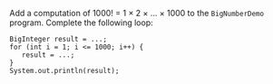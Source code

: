 Add a computation of 1000! = 1 × 2 × ... × 1000 to the `BigNumberDemo` program. Complete the following loop:

```
BigInteger result = ...;
for (int i = 1; i <= 1000; i++) {
   result = ...;
}
System.out.println(result);
```
